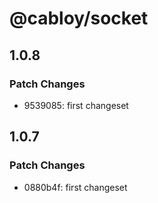 # @cabloy/socket

## 1.0.8

### Patch Changes

- 9539085: first changeset

## 1.0.7

### Patch Changes

- 0880b4f: first changeset
